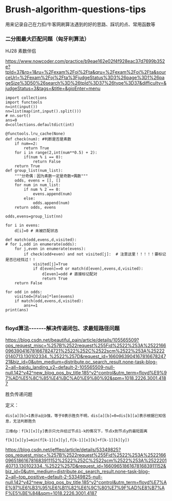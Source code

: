 # Brush-algorithm-questions-tips
用来记录自己在力扣/牛客网刷算法遇到的好的思路、踩坑的点、常用函数等


### 二分图最大匹配问题（匈牙利算法）

HJ28 素数伴侣

https://www.nowcoder.com/practice/b9eae162e02f4f928eac37d7699b352e?tpId=37&rp=1&ru=%2Fexam%2Foj%2Fta&qru=%2Fexam%2Foj%2Fta&sourceUrl=%2Fexam%2Foj%2Fta%3FjudgeStatus%3D3%26page%3D1%26pageSize%3D50%26search%3D%26tpId%3D37%26type%3D37&difficulty=&judgeStatus=3&tags=&title=&gioEnter=menu

```
import collections
import functools
n=int(input())
nn=list(map(int,input().split()))
# nn.sort()
ans=0
d=collections.defaultdict(int)

@functools.lru_cache(None)
def check(num): #判断是否是素数
    if num==2:
        return True
    for i in range(2,int(num**0.5) + 2):
        if(num % i == 0):
            return False
    return True
def group_list(num_list):
    """分奇偶：因为素数一定是奇数+偶数"""
    odds, evens = [], []
    for num in num_list:
        if num % 2 == 0:
            evens.append(num)
        else:
            odds.append(num)
    return odds, evens

odds,evens=group_list(nn)

for i in evens:
    d[i]=0 # 未被匹配状态
    
def match(odd,evens,d,visited):
# for i,odd in enumerate(odds):
    for j,even in enumerate(evens):
        if check(odd+even) and not visited[j]:  # 注意这里！！！！！要标记是否已经找过！！
            visited[j]=True
            if d[even]==0 or match(d[even],evens,d,visited):
                d[even]=odd # 直接标记配对
                return True
    return False 

for odd in odds:
    visited=[False]*len(evens)
    if match(odd,evens,d,visited):
        ans+=1
print(ans)
            

```


### floyd算法-------解决传递闭包、求最短路径问题

https://blog.csdn.net/beautiful_pain/article/details/105565509?ops_request_misc=%257B%2522request%255Fid%2522%253A%2522166096390416781667824721%2522%252C%2522scm%2522%253A%252220140713.130102334..%2522%257D&request_id=166096390416781667824721&biz_id=0&utm_medium=distribute.pc_search_result.none-task-blog-2~all~baidu_landing_v2~default-2-105565509-null-null.142^v42^new_blog_pos_by_title,185^v2^control&utm_term=floyd%E9%97%AD%E5%8C%85%E4%BC%A0%E9%80%92&spm=1018.2226.3001.4187

胜负传递问题

定义：
```
dis[a][b]=1表示a比b强，等于0表示胜负不明，dis[a][b]=0=dis[b][a]表示根据已知信息，无法判断胜负

三维dp：f[k][x][y]表示只允许经过节点1-k的情况下，节点x到节点y的最短距离

f[k][x][y]=min(f[k-1][x][y],f[k-1][x][k]+f[k-1][k][y])

```
https://blog.csdn.net/jeffleo/article/details/53349825?ops_request_misc=%257B%2522request%255Fid%2522%253A%2522166096518616781683911152%2522%252C%2522scm%2522%253A%252220140713.130102334..%2522%257D&request_id=166096518616781683911152&biz_id=0&utm_medium=distribute.pc_search_result.none-task-blog-2~all~top_positive~default-2-53349825-null-null.142^v42^new_blog_pos_by_title,185^v2^control&utm_term=floyd%E7%AE%97%E6%B3%95%E6%B1%82%E6%9C%80%E7%9F%AD%E8%B7%AF%E5%BE%84&spm=1018.2226.3001.4187
